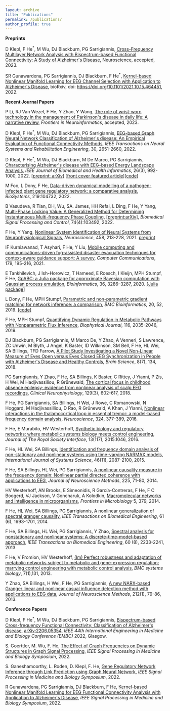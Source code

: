 ```yaml
---
layout: archive
title: "Publications"
permalink: /publications/
author_profile: true
---
```


**Preprints**

D Klepl, F He<sup>*</sup>, M Wu, DJ Blackburn, PG Sarrigiannis, [Cross-Frequency Multilayer Network Analysis with Bispectrum-based Functional Connectivity: A Study of Alzheimer's Disease](https://www.biorxiv.org/content/10.1101/2021.08.07.455499v3), Neuroscience, accepted, 2023.

SR Gunawardena, PG Sarrigiannis, DJ Blackburn, F He<sup>*</sup>, [Kernel-based Nonlinear Manifold Learning for EEG Channel Selection with Application to Alzheimer's Disease](https://www.biorxiv.org/content/10.1101/2021.10.15.464451v2), bioRxiv, doi: https://doi.org/10.1101/2021.10.15.464451, 2022.

**Recent Journal Papers**

P Li, RJ Van Wezel, F He, Y Zhao, Y Wang, [The role of wrist-worn technology in the management of Parkinson's disease in daily life: A narrative review](https://www.frontiersin.org/articles/10.3389/fninf.2023.1135300), _Frontiers in Neuroinformatics_, accepted, 2023.

D Klepl, F He<sup>*</sup>, M Wu, DJ Blackburn, PG Sarrigiannis, [EEG-based Graph Neural Network Classification of Alzheimer's disease: An Empirical Evaluation of Functional Connectivity Methods](https://ieeexplore.ieee.org/document/9878348), _IEEE Transactions on Neural Systems and Rehabilitation Engineering_, 30, 2651-2660, 2022.

D Klepl, F He<sup>*</sup>, M Wu, DJ Blackburn, M De Marco, PG Sarrigiannis, [Characterising Alzheimer's disease with EEG-based Energy Landscape Analysis](https://ieeexplore.ieee.org/document/9516993), _IEEE Journal of Biomedical and Health Informatics_, 26(3), 992-1000, 2022. [[preprint: arXiv]](https://arxiv.org/abs/2102.09882) [[front cover featured article]](https://ieeexplore.ieee.org/stamp/stamp.jsp?tp=&arnumber=9729648)[[code]](https://github.com/dominikklepl/AD-energy-landscape)

M Foo, L Dony, F He, [Data-driven dynamical modelling of a pathogen-infected plant gene regulatory network: a comparative analysis](https://www.sciencedirect.com/science/article/abs/pii/S0303264722001162), _BioSystems_, 219:104732, 2022. 

B Vasudeva, R Tian, DH, Wu, SA. James, HH Refai, L Ding, F He, Y Yang, [Multi-Phase Locking Value: A Generalized Method for Determining Instantaneous Multi-frequency Phase Coupling](https://www.sciencedirect.com/science/article/pii/S1746809422000143?dgcid=author), [[preprint:arXiv]](https://arxiv.org/abs/2102.10471), *Biomedical Signal Processing and Control*, 74(4):103492, 2022.

F He, Y Yang, [Nonlinear System Identification of Neural Systems from Neurophysiological Signals](https://www.sciencedirect.com/science/article/pii/S0306452220307703),  *Neuroscience*, 458, 213-228, 2021. [preprint](https://www.researchgate.net/publication/343563477_Nonlinear_System_Identification_of_Neural_Systems_from_Neurophysiological_Signals)

IF Kurniawanad, T Asyhari, F He, Y Liu, [Mobile computing and communications-driven fog-assisted disaster evacuation techniques for context-aware guidance support: A survey](https://www.sciencedirect.com/science/article/pii/S0140366421002802), *Computer Communications*, 179, 195-216, 2021.

E Tankhilevich, J Ish-Horowicz, T Hameed, E Roesch, I Kleijn, MPH Stumpf, F He, [GpABC: a Julia package for approximate Bayesian computation with Gaussian process emulation](https://academic.oup.com/bioinformatics/article/36/10/3286/5727756), *Bioinformatics*, 36, 3286–3287, 2020. [[Julia package]](https://github.com/tanhevg/GpABC.jl)

L Dony, F He, MPH Stumpf, [Parametric and non-parametric gradient matching for network inference: a comparison](https://bmcbioinformatics.biomedcentral.com/articles/10.1186/s12859-018-2590-7), *BMC Bioinformatics*, 20, 52, 2019. [[code]](https://github.com/feihelab/GradientMatching_BMCBioinformatics)

F He, MPH Stumpf, [Quantifying Dynamic Regulation in Metabolic Pathways with Nonparametric Flux Inference](https://www.sciencedirect.com/science/article/pii/S0006349519303273), *Biophysical Journal*, 116, 2035-2046, 2019.

DJ Blackburn, PG Sarrigiannis, M Marco De, Y Zhao, A Venneri, S Lawrence, ZC Unwin, M Blyth, J Angel, K Baster, ID Wilkinson, SM Bell, F He, HL Wei, SA Billings, TFD Farrow, [A Pilot Study Investigating a Novel Non-Linear Measure of Eyes Open versus Eyes Closed EEG Synchronization in People with Alzheimer's Disease and Healthy Controls](https://www.mdpi.com/2076-3425/8/7/134), *Brain Science*, 8(7), 134, 2018.

PG Sarrigiannis, Y Zhao, F He, SA Billings, K Baster, C Rittey, J Yianni, P Zis, H Wei, M Hadjivassiliou, R Grünewald, [The cortical focus in childhood absence epilepsy; evidence from nonlinear analysis of scalp EEG recordings](https://www.sciencedirect.com/science/article/pii/S1388245717311975), *Clinical Neurophysiology*, 129(3), 602-617, 2018.

F He, PG Sarrigiannis, SA Billings, H Wei, J Rowe, C Romanowski, N Hoggard, M Hadjivassilliou, D Rao, R Grünewald, A Khan, J Yianni, [Nonlinear interactions in the thalamocortical loop in essential tremor: a model-based frequency domain analysis](https://www.sciencedirect.com/science/article/pii/S0306452216002517), *Neuroscience*, 324, 377-389, 2016.

F He, E Murabito, HV Westerhoff, [Synthetic biology and regulatory networks: where metabolic systems biology meets control engineering](https://royalsocietypublishing.org/doi/full/10.1098/rsif.2015.1046), *Journal of The Royal Society Interface*, 13(117), 2015.1046, 2016.

F He, HL Wei, SA Billings, [Identification and frequency domain analysis of non-stationary and nonlinear systems using time-varying NARMAX models](https://pure.coventry.ac.uk/ws/portalfiles/portal/25886106/Post_print.pdf), *International Journal of Systems Science*, 46(11), 2087-2100, 2015.

F He, SA Billings, HL Wei, PG Sarrigiannis, [A nonlinear causality measure in the frequency domain: Nonlinear partial directed coherence with applications to EEG](https://www.sciencedirect.com/science/article/pii/S0165027014000247), *Journal of Neuroscience Methods*, 225, 71-80, 2014.

HV Westerhoff, AN Brooks, E Simeonidis, R García-Contreras, F He, F C Boogerd, VJ Jackson, V Goncharuk, A Kolodkin, [Macromolecular networks and intelligence in microorganisms](https://www.frontiersin.org/articles/10.3389/fmicb.2014.00379/full), *Frontiers in Microbiology* 5, 379, 2014.

F He, HL Wei, SA Billings, PG Sarrigiannis, [A nonlinear generalization of spectral granger causality](https://ieeexplore.ieee.org/abstract/document/6725625), *IEEE Transactions on Biomedical Engineering*, 61 (6), 1693-1701, 2014.

F He, SA Billings, HL Wei, PG Sarrigiannis, Y Zhao, [Spectral analysis for nonstationary and nonlinear systems: A discrete-time-model-based approach](https://ieeexplore.ieee.org/abstract/document/6478782), *IEEE Transactions on Biomedical Engineering*, 60 (8), 2233-2241, 2013.

F He, V Fromion, HV Westerhoff, [(Im) Perfect robustness and adaptation of metabolic networks subject to metabolic and gene-expression regulation: marrying control engineering with metabolic control analysis](https://link.springer.com/article/10.1186/1752-0509-7-131), *BMC systems biology*, 7(1),131, 2013.

Y Zhao, SA Billings, H Wei, F He, PG Sarrigiannis, [A new NARX-based Granger linear and nonlinear casual influence detection method with applications to EEG data](https://www.sciencedirect.com/science/article/pii/S0165027012003913), *Journal of Neuroscience Methods*, 212(1), 79-86, 2013.

**Conference Papers**

D Klepl, F He<sup>*</sup>, M Wu, DJ Blackburn, PG Sarrigiannis, [Bispectrum-based Cross-frequency Functional Connectivity: Classification of Alzheimer's disease](https://ieeexplore.ieee.org/document/9871366), [arXiv:2206.05354](https://arxiv.org/abs/2206.05354), _IEEE 44th International Engineering in Medicine and Biology Conference (EMBC)_ 2022, Glasgow.

S. Goerttler, M. Wu, F. He, [The Effect of Graph Frequencies on Dynamic Structures in Graph Signal Processing](https://ieeexplore.ieee.org/abstract/document/10014954), _IEEE Signal Processing in Medicine and Biology Symposium_, 2022.

S. Ganeshamoorthy, L. Roden, D. Klepl, F. He, [Gene Regulatory Network Inference through Link Prediction using Graph Neural Network](https://ieeexplore.ieee.org/abstract/document/10014835), _IEEE Signal Processing in Medicine and Biology Symposium_, 2022.

R Gunawardena, PG Sarrigiannis, DJ Blackburn, F He, [Kernel-based Nonlinear Manifold Learning for EEG Functional Connectivity Analysis with Application to Alzheimer's Disease](https://ieeexplore.ieee.org/abstract/document/10014969), _IEEE Signal Processing in Medicine and Biology Symposium_, 2022.

